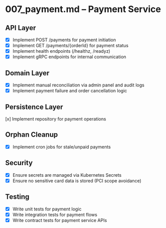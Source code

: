 # 007_payment.md – Payment Service

## API Layer

- [x] Implement POST /payments for payment initiation
- [x] Implement GET /payments/{orderId} for payment status
- [x] Implement health endpoints (/healthz, /readyz)
- [x] Implement gRPC endpoints for internal communication

## Domain Layer

- [x] Implement manual reconciliation via admin panel and audit logs
- [x] Implement payment failure and order cancellation logic

## Persistence Layer

[x] Implement repository for payment operations

## Orphan Cleanup

- [x] Implement cron jobs for stale/unpaid payments

## Security

- [x] Ensure secrets are managed via Kubernetes Secrets
- [x] Ensure no sensitive card data is stored (PCI scope avoidance)

## Testing

- [x] Write unit tests for payment logic
- [x] Write integration tests for payment flows
- [x] Write contract tests for payment service APIs
